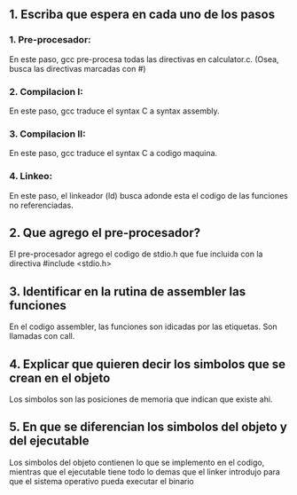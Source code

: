 ## 1. Escriba que espera en cada uno de los pasos

### 1. Pre-procesador: 
En este paso, gcc pre-procesa todas las directivas en calculator.c. (Osea, busca las directivas marcadas con #)

### 2. Compilacion I:
En este paso, gcc traduce el syntax C a syntax assembly.

### 3. Compilacion II:
En este paso, gcc traduce el syntax C a codigo maquina.

### 4. Linkeo:
En este paso, el linkeador (ld) busca adonde esta el codigo de las funciones no referenciadas.

## 2. Que agrego el pre-procesador?
El pre-procesador agrego el codigo de stdio.h que fue incluida con la directiva #include <stdio.h>

## 3. Identificar en la rutina de assembler las funciones
En el codigo assembler, las funciones son idicadas por las etiquetas. Son llamadas con call.

## 4. Explicar que quieren decir los simbolos que se crean en el objeto
Los simbolos son las posiciones de memoria que indican que existe ahi.

## 5. En que se diferencian los simbolos del objeto y del ejecutable
Los simbolos del objeto contienen lo que se implemento en el codigo, mientras que el ejecutable tiene todo lo demas que el linker introdujo para que el sistema operativo pueda executar el binario

